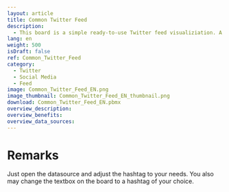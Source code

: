 ```yaml
---
layout: article
title: Common Twitter Feed
description: 
  - This board is a simple ready-to-use Twitter feed visualiziation. A List View element is used to present the feed.
lang: en
weight: 500
isDraft: false
ref: Common_Twitter_Feed
category:
  - Twitter
  - Social Media
  - Feed
image: Common_Twitter_Feed_EN.png
image_thumbnail: Common_Twitter_Feed_EN_thumbnail.png
download: Common_Twitter_Feed_EN.pbmx
overview_description:
overview_benefits:
overview_data_sources:
---
```

# Remarks
Just open the datasource and adjust the hashtag to your needs. You also may change the textbox on the board to a hashtag of your choice.
